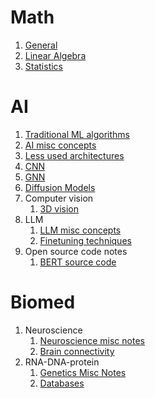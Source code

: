# Math
1. [General](https://zhuanlan.zhihu.com/p/1913327850058154764)
2. [Linear Algebra](https://zhuanlan.zhihu.com/p/1913328312719242727)
3. [Statistics](https://zhuanlan.zhihu.com/p/1913328613161428501)

# AI
1. [Traditional ML algorithms](https://zhuanlan.zhihu.com/p/1916440259421533499)
1. [AI misc concepts](https://zhuanlan.zhihu.com/p/1913322427523527491)
1. [Less used architectures](https://zhuanlan.zhihu.com/p/1925582765358819315)
1. [CNN](https://zhuanlan.zhihu.com/p/1913325083327459352)
1. [GNN](https://zhuanlan.zhihu.com/p/1913260843107321204)
1. [Diffusion Models](https://zhuanlan.zhihu.com/p/1913226131466872447)
1. Computer vision
   1. [3D vision](https://zhuanlan.zhihu.com/p/1915710518171240060)
1. LLM
   1. [LLM misc concepts](https://zhuanlan.zhihu.com/p/1918246498128344349)
   2. [Finetuning techniques](https://zhuanlan.zhihu.com/p/1915759089444689599)
1. Open source code notes
   1. [BERT source code]()

# Biomed
1. Neuroscience
   1. [Neuroscience misc notes](https://zhuanlan.zhihu.com/p/1916192539595245445)  
   2. [Brain connectivity](https://zhuanlan.zhihu.com/p/1919038169329952390) 
2. RNA-DNA-protein
   1. [Genetics Misc Notes](https://zhuanlan.zhihu.com/p/1913326537517831630)
   2. [Databases](https://zhuanlan.zhihu.com/p/1913327272536027462)